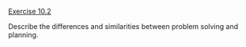 [Exercise 10.2](ex_2/)

Describe the differences and similarities between problem solving and
planning.
